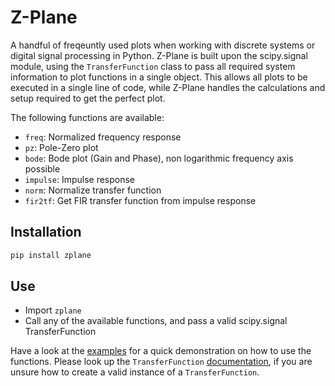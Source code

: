 # Z-Plane
A handful of freqeuntly used plots when working with discrete systems or digital signal processing in Python. Z-Plane is built upon the scipy.signal module, using the `TransferFunction` class to pass all required system information to plot functions in a single object. This allows all plots to be executed in a single line of code, while Z-Plane handles the calculations and setup required to get the perfect plot.

The following functions are available:
- `freq`: Normalized frequency response
- `pz`: Pole-Zero plot 
- `bode`: Bode plot (Gain and Phase), non logarithmic frequency axis possible
- `impulse`: Impulse response
- `norm`: Normalize transfer function
- `fir2tf`: Get FIR transfer function from impulse response

## Installation
```bash
pip install zplane
```

## Use
- Import `zplane`
- Call any of the available functions, and pass a valid scipy.signal TransferFunction

Have a look at the [examples](https://github.com/Attrup/zplane/blob/main/examples/examples.py) for a quick demonstration on how to use the functions. Please look up the `TransferFunction` [documentation](https://docs.scipy.org/doc/scipy/reference/generated/scipy.signal.TransferFunction.html), if you are unsure how to create a valid instance of a `TransferFunction`.
